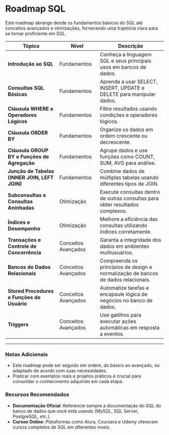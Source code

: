 # Roadmap SQL

Este roadmap abrange desde os fundamentos básicos do SQL até conceitos avançados e otimizações, fornecendo uma trajetória clara para se tornar proficiente em SQL.

| Tópico                                      | Nível                 | Descrição                                                          |
|---------------------------------------------|-----------------------|--------------------------------------------------------------------|
| **Introdução ao SQL**                       | Fundamentos           | Conheça a linguagem SQL e seus principais usos em bancos de dados. |
| **Consultas SQL Básicas**                   | Fundamentos           | Aprenda a usar SELECT, INSERT, UPDATE e DELETE para manipular dados. |
| **Cláusula WHERE e Operadores Lógicos**     | Fundamentos           | Filtre resultados usando condições e operadores lógicos.            |
| **Cláusula ORDER BY**                       | Fundamentos           | Organize os dados em ordem crescente ou decrescente.                |
| **Cláusula GROUP BY e Funções de Agregação**| Fundamentos           | Agrupe dados e use funções como COUNT, SUM, AVG para análise.       |
| **Junção de Tabelas (INNER JOIN, LEFT JOIN)**| Fundamentos          | Combine dados de múltiplas tabelas usando diferentes tipos de JOIN. |
| **Subconsultas e Consultas Aninhadas**      | Otimização            | Execute consultas dentro de outras consultas para obter resultados complexos. |
| **Índices e Desempenho**                    | Otimização            | Melhore a eficiência das consultas utilizando índices corretamente.|
| **Transações e Controle de Concorrência**   | Conceitos Avançados   | Garanta a integridade dos dados em ambientes multiusuários.         |
| **Bancos de Dados Relacionais**             | Conceitos Avançados   | Compreenda os princípios de design e normalização de bancos de dados relacionais. |
| **Stored Procedures e Funções de Usuário**  | Conceitos Avançados   | Automatize tarefas e encapsule lógica de negócios no banco de dados.|
| **Triggers**                                | Conceitos Avançados   | Use gatilhos para executar ações automáticas em resposta a eventos. |

---

### Notas Adicionais
- Este roadmap pode ser seguido em ordem, do básico ao avançado, ou adaptado de acordo com suas necessidades.
- Praticar com exemplos reais e projetos práticos é crucial para consolidar o conhecimento adquirido em cada etapa.
  
### Recursos Recomendados
- **Documentação Oficial**: Referencie sempre a documentação do SQL do banco de dados que você está usando (MySQL, SQL Server, PostgreSQL, etc.).
- **Cursos Online**: Plataformas como Alura, Coursera e Udemy oferecem cursos completos de SQL em diferentes níveis.
